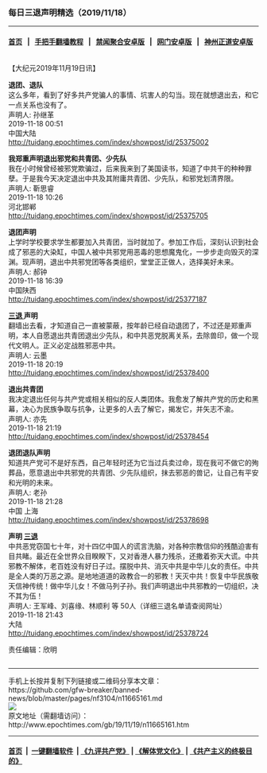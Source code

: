 ### 每日三退声明精选（2019/11/18）
------------------------

#### [首页](https://github.com/gfw-breaker/banned-news/blob/master/README.md) &nbsp;&nbsp;|&nbsp;&nbsp; [手把手翻墙教程](https://github.com/gfw-breaker/guides/wiki) &nbsp;&nbsp;|&nbsp;&nbsp; [禁闻聚合安卓版](https://github.com/gfw-breaker/bn-android) &nbsp;&nbsp;|&nbsp;&nbsp; [网门安卓版](https://github.com/oGate2/oGate) &nbsp;&nbsp;|&nbsp;&nbsp; [神州正道安卓版](https://github.com/SzzdOgate/update) 



<div class="column" id="artbody" itemprop="articleBody">
 <!-- article content begin -->
 <p>
  【大纪元2019年11月19日讯】
 </p>
 <p>
  <strong>
   退团、退队
  </strong>
  <br/>
  这么多年，看到了好多共产党骗人的事情、坑害人的勾当。现在就想退出去，和它一点关系也没有了。
  <br/>
  声明人: 孙继革
  <br/>
  2019-11-18 00:51
  <br/>
  中国大陆
  <br/>
  <a href="http://tuidang.epochtimes.com/index/showpost/id/25375002">
   http://tuidang.epochtimes.com/index/showpost/id/25375002
  </a>
 </p>
 <p>
  <strong>
   我郑重声明退出邪党和共青团、少先队
  </strong>
  <br/>
  我在小时候曾经被邪党欺骗过，后来我来到了美国读书，知道了中共干的种种罪孽。于是我今天决定退出中共及其附庸共青团、少先队，和邪党划清界限。
  <br/>
  声明人: 靳思睿
  <br/>
  2019-11-18 10:26
  <br/>
  河北邯郸
  <br/>
  <a href="http://tuidang.epochtimes.com/index/showpost/id/25375705">
   http://tuidang.epochtimes.com/index/showpost/id/25375705
  </a>
 </p>
 <p>
  <strong>
   退团声明
  </strong>
  <br/>
  上学时学校要求学生都要加入共青团，当时就加了。参加工作后，深刻认识到社会成了邪恶的大染缸，中国人被中共邪党用恶毒的思想魔鬼化，一步步走向毁灭的深渊。现声明，退出中共邪党团等各类组织，堂堂正正做人，选择美好未来。
  <br/>
  声明人: 郝钟
  <br/>
  2019-11-18 16:39
  <br/>
  中国陕西
  <br/>
  <a href="http://tuidang.epochtimes.com/index/showpost/id/25377187">
   http://tuidang.epochtimes.com/index/showpost/id/25377187
  </a>
 </p>
 <p>
  <strong>
   <a href="http://www.epochtimes.com/gb/tag/%E4%B8%89%E9%80%80.html">
    三退
   </a>
   声明
  </strong>
  <br/>
  翻墙出去看，才知道自己一直被蒙蔽，按年龄已经自动退团了，不过还是郑重声明，本人自愿退出共青团退出少先队，和中共恶党脱离关系，去除兽印，做一个现代文明人。正义必定战胜邪恶中共。
  <br/>
  声明人: 云墨
  <br/>
  2019-11-18 20:19
  <br/>
  <a href="http://tuidang.epochtimes.com/index/showpost/id/25378400">
   http://tuidang.epochtimes.com/index/showpost/id/25378400
  </a>
 </p>
 <p>
  <strong>
   退出共青团
  </strong>
  <br/>
  我决定退出任何与共产党或相关相似的反人类团体。我愈发了解共产党的历史和黑幕，决心为民族争取与抗争，让更多的人去了解它，揭发它，并矢志不渝。
  <br/>
  声明人: 亦先
  <br/>
  2019-11-18 21:19
  <br/>
  <a href="http://tuidang.epochtimes.com/index/showpost/id/25378454">
   http://tuidang.epochtimes.com/index/showpost/id/25378454
  </a>
 </p>
 <p>
  <strong>
   退团退队声明
  </strong>
  <br/>
  知道共产党可不是好东西，自己年轻时还为它当过兵卖过命，现在我可不做它的殉葬品，愿意退出中共邪党的共青团、少先队组织，抹去邪恶的兽记，让自己有平安和光明的未来。
  <br/>
  声明人: 老孙
  <br/>
  2019-11-18 21:28
  <br/>
  中国 上海
  <br/>
  <a href="http://tuidang.epochtimes.com/index/showpost/id/25378698">
   http://tuidang.epochtimes.com/index/showpost/id/25378698
  </a>
 </p>
 <p>
  <strong>
   声明
   <a href="http://www.epochtimes.com/gb/tag/%E4%B8%89%E9%80%80.html">
    三退
   </a>
  </strong>
  <br/>
  中共恶党窃国七十年，对十四亿中国人的谎言洗脑，对各种宗教信仰的残酷迫害有目共睹。最近在全世界众目睽睽下，又对香港人暴力残杀，还撒着弥天大谎。中共邪教不解体，老百姓没有好日子过。摆脱中共、消灭中共是中华儿女的责任。中共是全人类的万恶之源。是地地道道的政教合一的邪教！天灭中共！恢复中华民族敬天信神传统！做中华儿女！不做马列子孙。我们声明退出中共邪教的一切组织，决不其为伍！
  <br/>
  声明人: 王军峰、刘喜缘、林顺利 等 50人（详细三退名单请查阅网址）
  <br/>
  2019-11-18 21:43
  <br/>
  大陆
  <br/>
  <a href="http://tuidang.epochtimes.com/index/showpost/id/25378724">
   http://tuidang.epochtimes.com/index/showpost/id/25378724
  </a>
 </p>
 <p>
  责任编辑：欣明
 </p>
 <!-- article content end -->
 <div id="below_article_ad">
  <div id="below_article_ad_inner">
  </div>
 </div>
</div>

<hr/>
手机上长按并复制下列链接或二维码分享本文章：<br/>
https://github.com/gfw-breaker/banned-news/blob/master/pages/nf3104/n11665161.md <br/>
<a href='https://github.com/gfw-breaker/banned-news/blob/master/pages/nf3104/n11665161.md'><img src='https://github.com/gfw-breaker/banned-news/blob/master/pages/nf3104/n11665161.md.png'/></a> <br/>
原文地址（需翻墙访问）：http://www.epochtimes.com/gb/19/11/19/n11665161.htm


------------------------
#### [首页](https://github.com/gfw-breaker/banned-news/blob/master/README.md) &nbsp;|&nbsp; [一键翻墙软件](https://github.com/gfw-breaker/nogfw/blob/master/README.md) &nbsp;| [《九评共产党》](https://github.com/gfw-breaker/9ping.md/blob/master/README.md#九评之一评共产党是什么) | [《解体党文化》](https://github.com/gfw-breaker/jtdwh.md/blob/master/README.md) | [《共产主义的终极目的》](https://github.com/gfw-breaker/gczydzjmd.md/blob/master/README.md)


<img src='http://gfw-breaker.win/banned-news/pages/nf3104/n11665161.md' width='0px' height='0px'/>